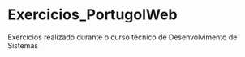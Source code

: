 # Exercicios_PortugolWeb
 Exercícios realizado durante o curso técnico de Desenvolvimento de Sistemas

